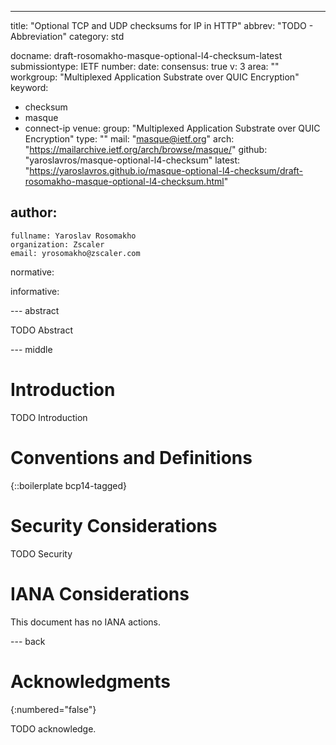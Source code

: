---
title: "Optional TCP and UDP checksums for IP in HTTP"
abbrev: "TODO - Abbreviation"
category: std

docname: draft-rosomakho-masque-optional-l4-checksum-latest
submissiontype: IETF
number:
date:
consensus: true
v: 3
area: ""
workgroup: "Multiplexed Application Substrate over QUIC Encryption"
keyword:
 - checksum
 - masque
 - connect-ip
venue:
  group: "Multiplexed Application Substrate over QUIC Encryption"
  type: ""
  mail: "masque@ietf.org"
  arch: "https://mailarchive.ietf.org/arch/browse/masque/"
  github: "yaroslavros/masque-optional-l4-checksum"
  latest: "https://yaroslavros.github.io/masque-optional-l4-checksum/draft-rosomakho-masque-optional-l4-checksum.html"

author:
 -
    fullname: Yaroslav Rosomakho
    organization: Zscaler
    email: yrosomakho@zscaler.com

normative:

informative:


--- abstract

TODO Abstract


--- middle

# Introduction

TODO Introduction


# Conventions and Definitions

{::boilerplate bcp14-tagged}


# Security Considerations

TODO Security


# IANA Considerations

This document has no IANA actions.


--- back

# Acknowledgments
{:numbered="false"}

TODO acknowledge.
